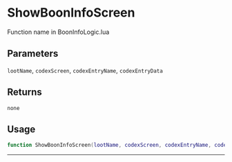 # ShowBoonInfoScreen
Function name in BoonInfoLogic.lua
## Parameters
`lootName`, `codexScreen`, `codexEntryName`, `codexEntryData`
## Returns
`none`
## Usage
```lua
function ShowBoonInfoScreen(lootName, codexScreen, codexEntryName, codexEntryData)
```
---
